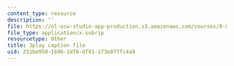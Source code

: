 ```yaml
---
content_type: resource
description: ''
file: https://ol-ocw-studio-app-production.s3.amazonaws.com/courses/8-04-quantum-physics-i-spring-2016/251be950169b1df6df011f3e077fc4a9_e0C1Bkcjrdc.srt
file_type: application/x-subrip
resourcetype: Other
title: 3play caption file
uid: 251be950-169b-1df6-df01-1f3e077fc4a9
---
```

